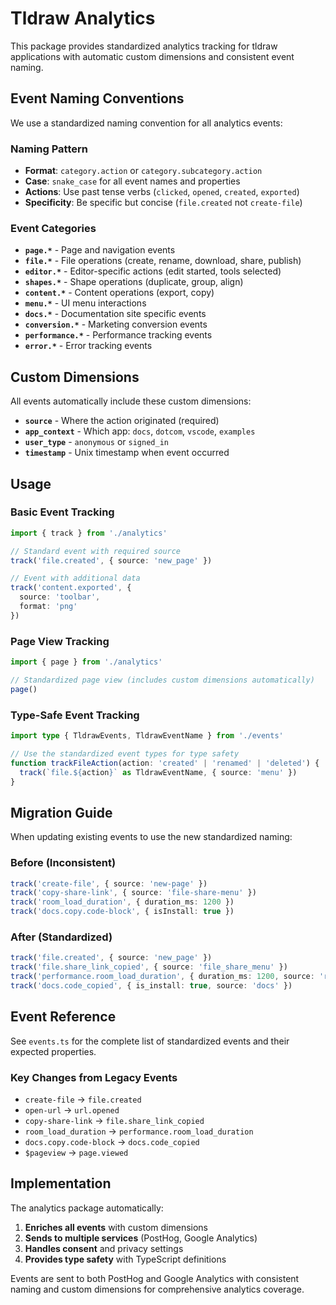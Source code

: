 # Tldraw Analytics

This package provides standardized analytics tracking for tldraw applications with automatic custom dimensions and consistent event naming.

## Event Naming Conventions

We use a standardized naming convention for all analytics events:

### Naming Pattern
- **Format**: `category.action` or `category.subcategory.action`
- **Case**: `snake_case` for all event names and properties
- **Actions**: Use past tense verbs (`clicked`, `opened`, `created`, `exported`)
- **Specificity**: Be specific but concise (`file.created` not `create-file`)

### Event Categories

- **`page.*`** - Page and navigation events
- **`file.*`** - File operations (create, rename, download, share, publish)
- **`editor.*`** - Editor-specific actions (edit started, tools selected)
- **`shapes.*`** - Shape operations (duplicate, group, align)
- **`content.*`** - Content operations (export, copy)
- **`menu.*`** - UI menu interactions
- **`docs.*`** - Documentation site specific events
- **`conversion.*`** - Marketing conversion events
- **`performance.*`** - Performance tracking events
- **`error.*`** - Error tracking events

## Custom Dimensions

All events automatically include these custom dimensions:

- **`source`** - Where the action originated (required)
- **`app_context`** - Which app: `docs`, `dotcom`, `vscode`, `examples`
- **`user_type`** - `anonymous` or `signed_in`
- **`timestamp`** - Unix timestamp when event occurred

## Usage

### Basic Event Tracking

```typescript
import { track } from './analytics'

// Standard event with required source
track('file.created', { source: 'new_page' })

// Event with additional data
track('content.exported', { 
  source: 'toolbar', 
  format: 'png' 
})
```

### Page View Tracking

```typescript
import { page } from './analytics'

// Standardized page view (includes custom dimensions automatically)
page()
```

### Type-Safe Event Tracking

```typescript
import type { TldrawEvents, TldrawEventName } from './events'

// Use the standardized event types for type safety
function trackFileAction(action: 'created' | 'renamed' | 'deleted') {
  track(`file.${action}` as TldrawEventName, { source: 'menu' })
}
```

## Migration Guide

When updating existing events to use the new standardized naming:

### Before (Inconsistent)
```typescript
track('create-file', { source: 'new-page' })
track('copy-share-link', { source: 'file-share-menu' })
track('room_load_duration', { duration_ms: 1200 })
track('docs.copy.code-block', { isInstall: true })
```

### After (Standardized)
```typescript
track('file.created', { source: 'new_page' })
track('file.share_link_copied', { source: 'file_share_menu' })
track('performance.room_load_duration', { duration_ms: 1200, source: 'room' })
track('docs.code_copied', { is_install: true, source: 'docs' })
```

## Event Reference

See `events.ts` for the complete list of standardized events and their expected properties.

### Key Changes from Legacy Events

- `create-file` → `file.created`
- `open-url` → `url.opened` 
- `copy-share-link` → `file.share_link_copied`
- `room_load_duration` → `performance.room_load_duration`
- `docs.copy.code-block` → `docs.code_copied`
- `$pageview` → `page.viewed`

## Implementation

The analytics package automatically:

1. **Enriches all events** with custom dimensions
2. **Sends to multiple services** (PostHog, Google Analytics)
3. **Handles consent** and privacy settings
4. **Provides type safety** with TypeScript definitions

Events are sent to both PostHog and Google Analytics with consistent naming and custom dimensions for comprehensive analytics coverage.